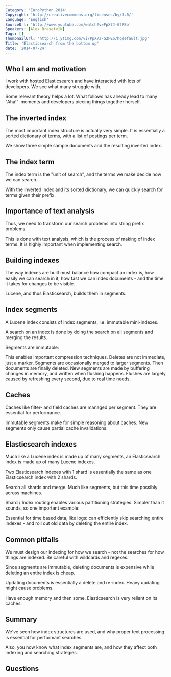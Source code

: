 ```yaml
---
Category: 'EuroPython 2014'
Copyright: 'http://creativecommons.org/licenses/by/3.0/'
Language: 'English'
SourceUrl: 'http://www.youtube.com/watch?v=PpX7J-G2PEo'
Speakers: [Alex Brasetvik]
Tags: []
ThumbnailUrl: 'http://i.ytimg.com/vi/PpX7J-G2PEo/hqdefault.jpg'
Title: 'Elasticsearch from the bottom up'
date: '2014-07-24'
---
```

## Who I am and motivation
I work with hosted Elasticsearch and have interacted with lots of developers. We see what many struggle with.

Some relevant theory helps a lot. What follows has already lead to many "Aha!"-moments and developers piecing things together herself.

## The inverted index
The most important index structure is actually very simple. It is essentially a sorted dictionary of terms, with a list of postings per term.

We show three simple sample documents and the resulting inverted index.

## The index term
The index term is the "unit of search", and the terms we make decide how we can search.

With the inverted index and its sorted dictionary, we can quickly search for terms given their prefix.

## Importance of text analysis
Thus, we need to transform our search problems into string prefix problems.

This is done with text analysis, which is the process of making of index terms. It is highly important when implementing search.

## Building indexes
The way indexes are built must balance how compact an index is, how easily we can search in it, how fast we can index documents - and the time it takes for changes to be visible.

Lucene, and thus Elasticsearch, builds them in segments.

## Index segments
A Lucene index consists of index segments, i.e. immutable mini-indexes.

A search on an index is done by doing the search on all segments and merging the results.

Segments are immutable:

This enables important compression techniques.
Deletes are not immediate, just a marker.
Segments are occasionally merged to larger segments. Then documents are finally deleted.
New segments are made by buffering changes in memory, and written when flushing happens. Flushes are largely caused by refreshing every second, due to real time needs.

## Caches
Caches like filter- and field caches are managed per segment. They are essential for performance.

Immutable segments make for simple reasoning about caches. New segments only cause partial cache invalidations.

## Elasticsearch indexes
Much like a Lucene index is made up of many segments, an Elasticsearch index is made up of many Lucene indexes.

Two Elasticsearch indexes with 1 shard is essentially the same as one Elasticsearch index with 2 shards.

Search all shards and merge. Much like segments, but this time possibly across machines.

Shard / Index routing enables various partitioning strategies. Simpler than it sounds, so one important example:

Essential for time based data, like logs: can efficiently skip searching entire indexes - and roll out old data by deleting the entire index.

## Common pitfalls
We must design our indexing for how we search - not the searches for how things are indexed. Be careful with wildcards and regexes.

Since segments are immutable, deleting documents is expensive while deleting an entire index is cheap.

Updating documents is essentially a delete and re-index. Heavy updating might cause problems.

Have enough memory and then some. Elasticsearch is very reliant on its caches.

## Summary
We've seen how index structures are used, and why proper text processing is essential for performant searches.

Also, you now know what index segments are, and how they affect both indexing and searching strategies.

## Questions
